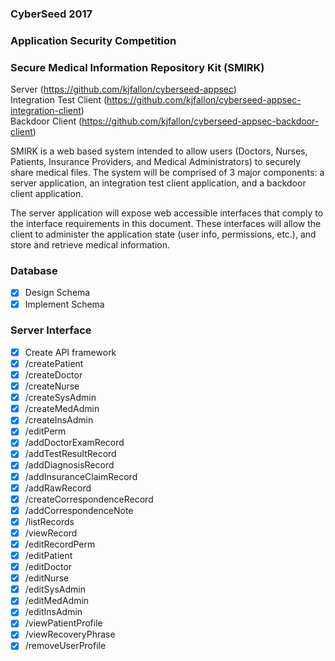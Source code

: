 ### CyberSeed 2017
### Application Security Competition
### Secure Medical Information Repository Kit (SMIRK)

Server (https://github.com/kjfallon/cyberseed-appsec)  
Integration Test Client (https://github.com/kjfallon/cyberseed-appsec-integration-client)  
Backdoor Client (https://github.com/kjfallon/cyberseed-appsec-backdoor-client)

SMIRK is a web based system intended to allow users (Doctors, Nurses, Patients, Insurance Providers, and Medical Administrators) to securely share medical files. The system will be comprised of 3 major components: a server application, an integration test client application, and a backdoor client application. 

The server application will expose web accessible interfaces that comply to the interface requirements in this document. These interfaces will allow the client to administer the application state (user info, permissions, etc.), and store and retrieve medical information. 

### Database

- [x] Design Schema
- [x] Implement Schema

### Server Interface

- [x] Create API framework
- [x] /createPatient
- [x] /createDoctor	
- [x] /createNurse	
- [x] /createSysAdmin	
- [x] /createMedAdmin	
- [x] /createInsAdmin	
- [x] /editPerm	
- [x] /addDoctorExamRecord	
- [x] /addTestResultRecord	
- [x] /addDiagnosisRecord	
- [x] /addInsuranceClaimRecord	
- [x] /addRawRecord	
- [x] /createCorrespondenceRecord	
- [x] /addCorrespondenceNote	
- [x] /listRecords	
- [x] /viewRecord	
- [x] /editRecordPerm	
- [x] /editPatient	
- [x] /editDoctor	
- [x] /editNurse	
- [x] /editSysAdmin	
- [x] /editMedAdmin	
- [x] /editInsAdmin	
- [x] /viewPatientProfile
- [x] /viewRecoveryPhrase
- [x] /removeUserProfile
